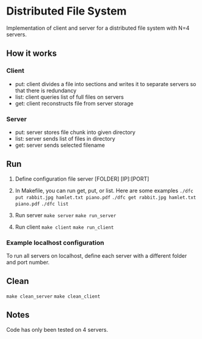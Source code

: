# Distributed File System
Implementation of client and server for a distributed file system with N=4 servers.
## How it works
### Client
* put: client divides a file into sections and writes it to separate servers so that there is redundancy
* list: client queries list of full files on servers
* get: client reconstructs file from server storage


### Server
* put: server stores file chunk into given directory
* list: server sends list of files in directory
* get: server sends selected filename
## Run
1. Define configuration file
server [FOLDER] [IP]:[PORT]

2. In Makefile, you can run get, put, or list. Here are some examples
```./dfc put rabbit.jpg hamlet.txt piano.pdf```
```./dfc get rabbit.jpg hamlet.txt piano.pdf```
```./dfc list```

3. Run server
```make server```
```make run_server```

4. Run client
```make client```
```make run_client```

### Example localhost configuration
To run all servers on localhost, define each server with a different folder and port number.

## Clean
```make clean_server```
```make clean_client```

## Notes
Code has only been tested on 4 servers.

